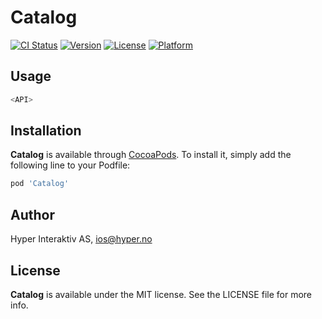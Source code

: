 # Catalog

[![CI Status](http://img.shields.io/travis/hyperoslo/Catalog.svg?style=flat)](https://travis-ci.org/hyperoslo/Catalog)
[![Version](https://img.shields.io/cocoapods/v/Catalog.svg?style=flat)](http://cocoadocs.org/docsets/Catalog)
[![License](https://img.shields.io/cocoapods/l/Catalog.svg?style=flat)](http://cocoadocs.org/docsets/Catalog)
[![Platform](https://img.shields.io/cocoapods/p/Catalog.svg?style=flat)](http://cocoadocs.org/docsets/Catalog)

## Usage

```swift
<API>
```

## Installation

**Catalog** is available through [CocoaPods](http://cocoapods.org). To install
it, simply add the following line to your Podfile:

```ruby
pod 'Catalog'
```

## Author

Hyper Interaktiv AS, ios@hyper.no

## License

**Catalog** is available under the MIT license. See the LICENSE file for more info.

